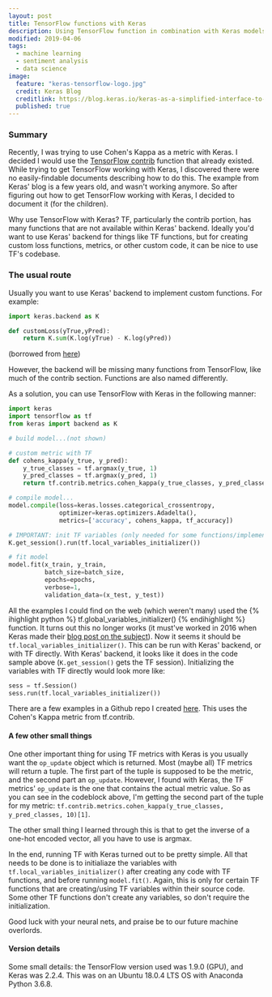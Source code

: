 ```yaml
---
layout: post
title: TensorFlow functions with Keras
description: Using TensorFlow function in combination with Keras models
modified: 2019-04-06
tags:
  - machine learning
  - sentiment analysis
  - data science
image:
  feature: "keras-tensorflow-logo.jpg"
  credit: Keras Blog
  creditlink: https://blog.keras.io/keras-as-a-simplified-interface-to-tensorflow-tutorial.html#using-keras-models-with-tensorflow
  published: true
---
```


### Summary
Recently, I was trying to use Cohen's Kappa as a metric with Keras.  I decided I would use the [TensorFlow contrib](https://www.tensorflow.org/api_docs/python/tf/contrib/metrics/cohen_kappa) function that already existed.  While trying to get TensorFlow working with Keras, I discovered there were no easily-findable documents describing how to do this.  The example from Keras' blog is a few years old, and wasn't working anymore.  So after figuring out how to get TensorFlow working with Keras, I decided to document it (for the children).

Why use TensorFlow with Keras?  TF, particularly the contrib portion, has many functions that are not available within Keras' backend.  Ideally you'd want to use Keras' backend for things like TF functions, but for creating custom loss functions, metrics, or other custom code, it can be nice to use TF's codebase.
<!--more-->

### The usual route
Usually you want to use Keras' backend to implement custom functions.  For example:

```python
import keras.backend as K

def customLoss(yTrue,yPred):
    return K.sum(K.log(yTrue) - K.log(yPred))
```
(borrowed from [here](https://stackoverflow.com/a/43821374/4549682))

However, the backend will be missing many functions from TensorFlow, like much of the contrib section.  Functions are also named differently.

As a solution, you can use TensorFlow with Keras in the following manner:

```python
import keras
import tensorflow as tf
from keras import backend as K

# build model...(not shown)

# custom metric with TF
def cohens_kappa(y_true, y_pred):
    y_true_classes = tf.argmax(y_true, 1)
    y_pred_classes = tf.argmax(y_pred, 1)
    return tf.contrib.metrics.cohen_kappa(y_true_classes, y_pred_classes, 10)[1]

# compile model...
model.compile(loss=keras.losses.categorical_crossentropy,
              optimizer=keras.optimizers.Adadelta(),
              metrics=['accuracy', cohens_kappa, tf_accuracy])

# IMPORTANT: init TF variables (only needed for some functions/implementations)
K.get_session().run(tf.local_variables_initializer())

# fit model
model.fit(x_train, y_train,
          batch_size=batch_size,
          epochs=epochs,
          verbose=1,
          validation_data=(x_test, y_test))
```

All the examples I could find on the web (which weren't many) used the {% ihighlight python %} tf.global_variables_initializer() {% endihighlight %} function.  It turns out this no longer works (it must've worked in 2016 when Keras made their [blog post on the subject](https://blog.keras.io/keras-as-a-simplified-interface-to-tensorflow-tutorial.html#using-keras-models-with-tensorflow)).  Now it seems it should be `tf.local_variables_initializer()`.  This can be run with Keras' backend, or with TF directly.  With Keras' backend, it looks like it does in the code sample above (`K.get_session()` gets the TF session).  Initializing the variables with TF directly would look more like:

```python
sess = tf.Session()
sess.run(tf.local_variables_initializer())
```

There are a few examples in a Github repo I created [here](https://github.com/nateGeorge/tensorflow_with_keras).  This uses the Cohen's Kappa metric from tf.contrib.

#### A  few other small things
One other important thing for using TF metrics with Keras is you usually want the `op_update` object which is returned.  Most (maybe all) TF metrics will return a tuple.  The first part of the tuple is supposed to be the metric, and the second part an `op_update`.  However, I found with Keras, the TF metrics' `op_update` is the one that contains the actual metric value.  So as you can see in the codeblock above, I'm getting the second part of the tuple for my metric: `tf.contrib.metrics.cohen_kappa(y_true_classes, y_pred_classes, 10)[1]`.


The other small thing I learned through this is that to get the inverse of a one-hot encoded vector, all you have to use is argmax.

In the end, running TF with Keras turned out to be pretty simple.  All that needs to be done is to initialiaze the variables with `tf.local_variables_initializer()` after creating any code with TF functions, and before running `model.fit()`.  Again, this is only for certain TF functions that are creating/using TF variables within their source code.  Some other TF functions don't create any variables, so don't require the initialization.

Good luck with your neural nets, and praise be to our future machine overlords.

#### Version details
Some small details: the TensorFlow version used was 1.9.0 (GPU), and Keras was 2.2.4.  This was on an Ubuntu 18.0.4 LTS OS with Anaconda Python 3.6.8.
